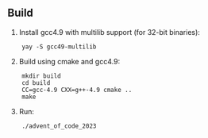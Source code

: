 ## Build
1. Install gcc4.9 with multilib support (for 32-bit binaries):
```
    yay -S gcc49-multilib
```

2. Build using cmake and gcc4.9:
```
    mkdir build
    cd build
    CC=gcc-4.9 CXX=g++-4.9 cmake ..
    make
```

3. Run:
```
    ./advent_of_code_2023
```